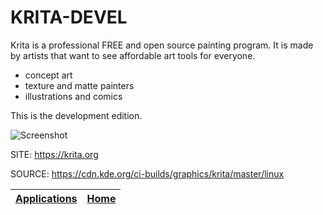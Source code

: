 # KRITA-DEVEL

 Krita is a professional FREE and open source painting program.
 It is made by artists that want to see affordable art tools 
 for everyone.
 
 - concept art
 - texture and matte painters
 - illustrations and comics
 
 This is the development edition.
 
 ![Screenshot](https://cdn.kde.org/screenshots/krita/filters.png)
 
 SITE: https://krita.org
 
 SOURCE: https://cdn.kde.org/ci-builds/graphics/krita/master/linux

 | [Applications](https://portable-linux-apps.github.io/apps.html) | [Home](https://portable-linux-apps.github.io)
 | --- | --- |
